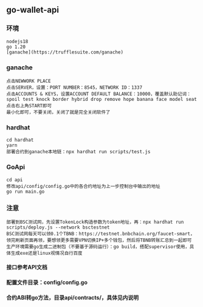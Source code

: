 go-wallet-api
---

### 环境
```
nodejs18
go 1.20
[ganache](https://trufflesuite.com/ganache)
```

### ganache
```
点击NEWWORK PLACE
点击SERVER，设置：PORT NUMBER：8545，NETWORK ID：1337
点击ACCOUNTS & KEYS，设置ACCOUNT DEFAULT BALANCE：10000，覆盖默认助记词：spoil test knock border hybrid drop remove hope banana face model seat
点击右上角START即可
最小化即可，不要关闭，关闭了就是完全关闭软件了
```

### hardhat
```
cd hardhat
yarn
部署合约到ganache本地链：npx hardhat run scripts/test.js
```

### GoApi
```
cd api
修改api/config/config.go中的各合约地址为上一步控制台中输出的地址
go run main.go
```

### 注意
```
部署到BSC测试网，先设置TokenLock构造参数为token地址，再：npx hardhat run scripts/deploy.js --network bsctestnet
BSC测试网每天可以领0.1个TBNB：https://testnet.bnbchain.org/faucet-smart，领完刷新页面再领，要想领更多需要VPN切换IP+多个钱包，然后将TBNB转账汇总到一起即可
生产环境需要go生成二进制包（不要基于源码运行）：go build，搭配supervisor使用，具体生成exe还是linux视情况自行百度
```

#### 接口参考API文档
#### 配置文件目录：config/config.go
#### 合约ABI转go方法，目录api/contracts/，具体见内说明
